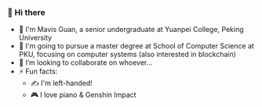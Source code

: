### 👋 Hi there
- :eyes: I'm Mavis Guan, a senior undergraduate at Yuanpei College, Peking University
- :book: I'm going to pursue a master degree at School of Computer Science at PKU, focusing on computer systems (also interested in blockchain)
- 👯 I’m looking to collaborate on whoever...
- ⚡ Fun facts: 
   - :writing_hand: I'm left-handed!
   - :video_game: I love piano & Genshin Impact
   
